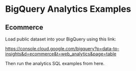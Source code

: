 # BigQuery Analytics Examples

## Ecommerce

Load public dataset into your BigQuery using this link:

<https://console.cloud.google.com/bigquery?p=data-to-insights&d=ecommerce&t=web_analytics&page=table>

Then run the analytics SQL examples from here.
